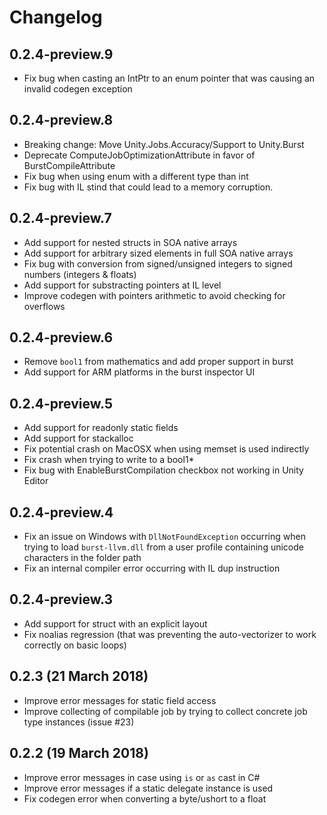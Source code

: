 # Changelog

## 0.2.4-preview.9

- Fix bug when casting an IntPtr to an enum pointer that was causing an invalid codegen exception

## 0.2.4-preview.8

- Breaking change: Move Unity.Jobs.Accuracy/Support to Unity.Burst
- Deprecate ComputeJobOptimizationAttribute in favor of BurstCompileAttribute
- Fix bug when using enum with a different type than int
- Fix bug with IL stind that could lead to a memory corruption.

## 0.2.4-preview.7

- Add support for nested structs in SOA native arrays
- Add support for arbitrary sized elements in full SOA native arrays
- Fix bug with conversion from signed/unsigned integers to signed numbers (integers & floats)
- Add support for substracting pointers at IL level
- Improve codegen with pointers arithmetic to avoid checking for overflows

## 0.2.4-preview.6 

- Remove `bool1` from mathematics and add proper support in burst
- Add support for ARM platforms in the burst inspector UI

## 0.2.4-preview.5

- Add support for readonly static fields
- Add support for stackalloc
- Fix potential crash on MacOSX when using memset is used indirectly
- Fix crash when trying to write to a bool1*
- Fix bug with EnableBurstCompilation checkbox not working in Unity Editor 

## 0.2.4-preview.4

- Fix an issue on Windows with `DllNotFoundException` occurring when trying to load `burst-llvm.dll` from a user profile containing unicode characters in the folder path
- Fix an internal compiler error occurring with IL dup instruction

## 0.2.4-preview.3

- Add support for struct with an explicit layout
- Fix noalias regression (that was preventing the auto-vectorizer to work correctly on basic loops)

## 0.2.3 (21 March 2018)

- Improve error messages for static field access
- Improve collecting of compilable job by trying to collect concrete job type instances (issue #23)

## 0.2.2 (19 March 2018)

- Improve error messages in case using `is` or `as` cast in C#
- Improve error messages if a static delegate instance is used
- Fix codegen error when converting a byte/ushort to a float

